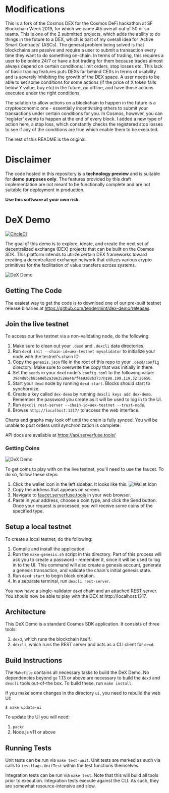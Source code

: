 # Modifications
This is a fork of the Cosmos DEX for the Cosmos DeFi hackathon at SF Blockchain Week 2019, for which we came 4th overall out of 50 or so teams. This is one of the 2 submitted projects, which adds the ability to do things in the future to a DEX, which is part of my overall idea for 'Active Smart Contracts' (ASCs). The general problem being solved is that blockchains are passive and require a user to submit a transaction every time they want to do something on-chain. In terms of trading, this requires a user to be online 24/7 or have a bot trading for them because trades almost always depend on certain conditions: limit orders, stop losses etc. This lack of basic trading features puts DEXs far behind CEXs in terms of usability and is severely inhibiting the growth of the DEX space. A user needs to be able to set some conditions for some actions (if the price of X token falls below Y value, buy etc) in the future, go offline, and have those actions executed under the right conditions.

The solution to allow actions on a blockchain to happen in the future is a cryptoeconomic one - essentially incentivising others to submit your transactions under certain conditions for you. In Cosmos, however, you can 'register' events to happen at the end of every block. I added a new type of action here, a stop loss, which constantly checks the registered stop losses to see if any of the conditions are true which enable them to be executed.

The rest of this README is the original.






# Disclaimer

The code hosted in this repository is a **technology preview** and is suitable for **demo purposes only**. The features provided by this draft implementation are not meant to be functionally complete and are not suitable for deployment in production.

**Use this software at your own risk**.

# DeX Demo

[![CircleCI](https://circleci.com/gh/tendermint/dex-demo.svg?style=svg)](https://circleci.com/gh/tendermint/dex-demo)

The goal of this demo is to explore, ideate, and create the next set of decentralized exchange (DEX) projects
that can be built on the Cosmos SDK. This platform intends to utilize certain DEX frameworks toward
creating a decentralized exchange network that utilizes various crypto primitives for the facilitation
of value transfers across systems.

![DeX Demo](./.screenshots/photo5026111012457261159.jpg)

## Getting The Code

The easiest way to get the code is to download one of our pre-built testnet release binaries
at https://github.com/tendermint/dex-demo/releases.

## Join the live testnet

To access our live testnet via a non-validating node, do the following:

1. Make sure to clean out your `.dexd` and `.dexcli` data directories.
2. Run `dexd init --chain-id=uex-testnet myvalidator` to initialize your node with the testnet's chain ID.
3. Copy the `genesis.json` file in the root of this repo to your `.dexd/config` directory. Make sure to overwrite the copy that was initially in there.
4. Set  the `seeds` in your `dexd` node's `config.toml` to the following value: `39d4d8b7b83e8eb2a38e352ea4a7f4e9268b3737@198.199.119.32:26656`.
5. Start your `dexd` node by running `dexd start`. Blocks should start to synchornize.
6. Create a key called `dex-demo` by running `dexcli keys add dex-demo`. Remember the password you create as it will be used to log in to the UI.
7. Run `dexcli rest-server --chain-id=uex-testnet --trust-node`.
8. Browse `http://localhost:1317/` to access the web interface.

Charts and graphs may look off until the chain is fully synced. You will be unable to post orders until synchronization is complete.

API docs are available at https://api.serverfuse.tools/

### Getting Coins

![DeX Demo](./.screenshots/photo5026111012457261162.jpg)

To get coins to play with on the live testnet, you'll need to use the faucet. To do so, follow these steps:

1. Click the wallet icon in the left sidebar. It looks like this: ![Wallet Icon](./docs/images/wallet-icon.png)
2. Copy the address that appears on screen.
3. Navigate to [faucet.serverfuse.tools](https://faucet.serverfuse.tools) in your web browser.
4. Paste in your address, choose a coin type, and click the Send button. Once your request is processed, you will receive some coins of the specified type.

## Setup a local testnet

To create a local testnet, do the following:

1. Compile and install the application.
2. Run the `make-genesis.sh` script in this directory. Part of this process will ask you to create a password - remember it, since it will be used to log in to the UI. This command will also create a genesis account, generate a genesis transaction, and validate the chain's initial genesis state.
3. Run `dexd start` to begin block creation.
4. In a separate terminal, run `dexcli rest-server`.

You now have a single-validator `dexd` chain and an attached REST server. You should now be able to play with the DEX at http://localhost:1317.

## Architecture

This DeX Demo is a standard Cosmos SDK application. It consists of three tools:

1. `dexd`, which runs the blockchain itself.
2. `dexcli`, which runs the REST server and acts as a CLI client for `dexd`.

## Build Instructions

The `Makefile` contains all necessary tasks to build the DeX Demo. No dependencies beyond `go` 1.13 or
above are necessary to build the `dexd` and `dexcli` tools out-of-the box. To build these, run
`make install`.

If you make some changes in the directory `ui`, you need to rebuild the web UI:

```
$ make update-ui
```

To update the UI you will need:

1. `packr`
2. Node.js v11 or above

## Running Tests

Unit tests can be run via `make test-unit`. Unit tests are marked as such via calls to `testflags.UnitTest` within the test functions themselves.

Integration tests can be run via `make test`. Note that this will build all tools prior to execution. Integration tests execute against the CLI. As such, they are somewhat resource-intensive and slow.

